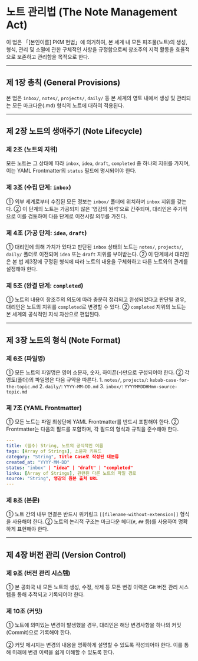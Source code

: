 # 노트 관리법 (The Note Management Act)

이 법은 「[본인이름] PKM 헌법」에 의거하여, 본 세계 내 모든 피조물(노트)의 생성, 형식, 관리 및 소멸에 관한 구체적인 사항을 규정함으로써 창조주의 지적 활동을 효율적으로 보존하고 관리함을 목적으로 한다.

---

## 제 1장 총칙 (General Provisions)

본 법은 `inbox/`, `notes/`, `projects/`, `daily/` 등 본 세계의 영토 내에서 생성 및 관리되는 모든 마크다운(.md) 형식의 노트에 대하여 적용된다.

---

## 제 2장 노트의 생애주기 (Note Lifecycle)

### 제 2조 (노트의 지위)

모든 노트는 그 상태에 따라 `inbox`, `idea`, `draft`, `completed` 중 하나의 지위를 가지며, 이는 YAML Frontmatter의 `status` 필드에 명시되어야 한다.

### 제 3조 (수집 단계: `inbox`)

① 외부 세계로부터 수집된 모든 정보는 `inbox/` 폴더에 위치하며 `inbox` 지위를 갖는다.
② 이 단계의 노트는 가공되지 않은 '영감의 원석'으로 간주되며, 대리인은 주기적으로 이를 검토하여 다음 단계로 이전시킬 의무를 가진다.

### 제 4조 (가공 단계: `idea`, `draft`)

① 대리인에 의해 가치가 있다고 판단된 `inbox` 상태의 노트는 `notes/`, `projects/`, `daily/` 폴더로 이전되며 `idea` 또는 `draft` 지위를 부여받는다.
② 이 단계에서 대리인은 본 법 제3장에 규정된 형식에 따라 노트의 내용을 구체화하고 다른 노트와의 관계를 설정해야 한다.

### 제 5조 (완결 단계: `completed`)

① 노트의 내용이 창조주의 의도에 따라 충분히 정리되고 완성되었다고 판단될 경우, 대리인은 노트의 지위를 `completed`로 변경할 수 있다.
② `completed` 지위의 노트는 본 세계의 공식적인 지식 자산으로 편입된다.

---

## 제 3장 노트의 형식 (Note Format)

### 제 6조 (파일명)

① 모든 노트의 파일명은 영어 소문자, 숫자, 하이픈(-)만으로 구성되어야 한다.
② 각 영토(폴더)의 파일명은 다음 규약을 따른다. 1. `notes/`, `projects/`: `kebab-case-for-the-topic.md` 2. `daily/`: `YYYY-MM-DD.md` 3. `inbox/`: `YYYYMMDDHHmm-source-topic.md`

### 제 7조 (YAML Frontmatter)

① 모든 노트는 파일 최상단에 YAML Frontmatter를 반드시 포함해야 한다.
② Frontmatter는 다음의 필드를 포함하며, 각 필드의 형식과 규칙을 준수해야 한다.

```yaml
---
title: (필수) String, 노트의 공식적인 이름
tags: [Array of Strings], 소문자 키워드
category: "String", Title Case로 작성된 대분류
created_at: "YYYY-MM-DD"
status: "inbox" | "idea" | "draft" | "completed"
links: [Array of Strings], 관련된 다른 노트의 파일 경로
source: "String", 영감의 원본 출처 URL
---
```

### 제 8조 (본문)

① 노트 간의 내부 연결은 반드시 위키링크 `[[filename-without-extension]]` 형식을 사용해야 한다.
② 노트의 논리적 구조는 마크다운 헤더(`#`, `##` 등)를 사용하여 명확하게 표현해야 한다.

---

## 제 4장 버전 관리 (Version Control)

### 제 9조 (버전 관리 시스템)

① 본 공화국 내 모든 노트의 생성, 수정, 삭제 등 모든 변경 이력은 Git 버전 관리 시스템을 통해 추적되고 기록되어야 한다.

### 제 10조 (커밋)

① 노트에 의미있는 변경이 발생했을 경우, 대리인은 해당 변경사항을 하나의 커밋(Commit)으로 기록해야 한다.

② 커밋 메시지는 변경의 내용을 명확하게 설명할 수 있도록 작성되어야 한다. 이를 통해 미래에 변경 이력을 쉽게 이해할 수 있도록 한다.
